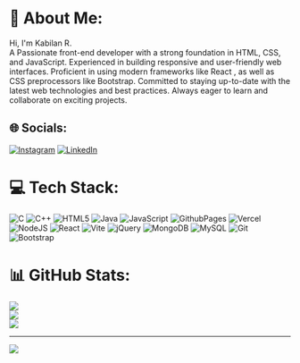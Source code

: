 # 💫 About Me:
Hi, I'm Kabilan R.<br>A Passionate front-end developer with a strong foundation in HTML, CSS, and JavaScript. Experienced in building responsive and user-friendly web interfaces. Proficient in using modern frameworks like React , as well as CSS preprocessors like Bootstrap. Committed to staying up-to-date with the latest web technologies and best practices. Always eager to learn and collaborate on exciting projects.


## 🌐 Socials:
[![Instagram](https://img.shields.io/badge/Instagram-%23E4405F.svg?logo=Instagram&logoColor=white)](https://instagram.com/https://www.instagram.com/__king_kabil__?igsh=a2h5eDZyYWR1aGRt) [![LinkedIn](https://img.shields.io/badge/LinkedIn-%230077B5.svg?logo=linkedin&logoColor=white)](https://linkedin.com/in/https://www.linkedin.com/in/kabilan-r-885b2a24b?utm_source=share&utm_campaign=share_via&utm_content=profile&utm_medium=android_app) 

# 💻 Tech Stack:
![C](https://img.shields.io/badge/c-%2300599C.svg?style=for-the-badge&logo=c&logoColor=white) ![C++](https://img.shields.io/badge/c++-%2300599C.svg?style=for-the-badge&logo=c%2B%2B&logoColor=white) ![HTML5](https://img.shields.io/badge/html5-%23E34F26.svg?style=for-the-badge&logo=html5&logoColor=white) ![Java](https://img.shields.io/badge/java-%23ED8B00.svg?style=for-the-badge&logo=openjdk&logoColor=white) ![JavaScript](https://img.shields.io/badge/javascript-%23323330.svg?style=for-the-badge&logo=javascript&logoColor=%23F7DF1E) ![GithubPages](https://img.shields.io/badge/github%20pages-121013?style=for-the-badge&logo=github&logoColor=white) ![Vercel](https://img.shields.io/badge/vercel-%23000000.svg?style=for-the-badge&logo=vercel&logoColor=white) ![NodeJS](https://img.shields.io/badge/node.js-6DA55F?style=for-the-badge&logo=node.js&logoColor=white) ![React](https://img.shields.io/badge/react-%2320232a.svg?style=for-the-badge&logo=react&logoColor=%2361DAFB) ![Vite](https://img.shields.io/badge/vite-%23646CFF.svg?style=for-the-badge&logo=vite&logoColor=white) ![jQuery](https://img.shields.io/badge/jquery-%230769AD.svg?style=for-the-badge&logo=jquery&logoColor=white) ![MongoDB](https://img.shields.io/badge/MongoDB-%234ea94b.svg?style=for-the-badge&logo=mongodb&logoColor=white) ![MySQL](https://img.shields.io/badge/mysql-4479A1.svg?style=for-the-badge&logo=mysql&logoColor=white) ![Git](https://img.shields.io/badge/git-%23F05033.svg?style=for-the-badge&logo=git&logoColor=white) ![Bootstrap](https://img.shields.io/badge/bootstrap-%238511FA.svg?style=for-the-badge&logo=bootstrap&logoColor=white)
# 📊 GitHub Stats:
![](https://github-readme-stats.vercel.app/api?username=KABILAN-2911&theme=blue-green&hide_border=false&include_all_commits=false&count_private=false)<br/>
![](https://github-readme-streak-stats.herokuapp.com/?user=KABILAN-2911&theme=blue-green&hide_border=false)<br/>
![](https://github-readme-stats.vercel.app/api/top-langs/?username=KABILAN-2911&theme=blue-green&hide_border=false&include_all_commits=false&count_private=false&layout=compact)

---
[![](https://visitcount.itsvg.in/api?id=KABILAN-2911&icon=5&color=3)](https://visitcount.itsvg.in)

<!-- Proudly created with GPRM ( https://gprm.itsvg.in ) -->
